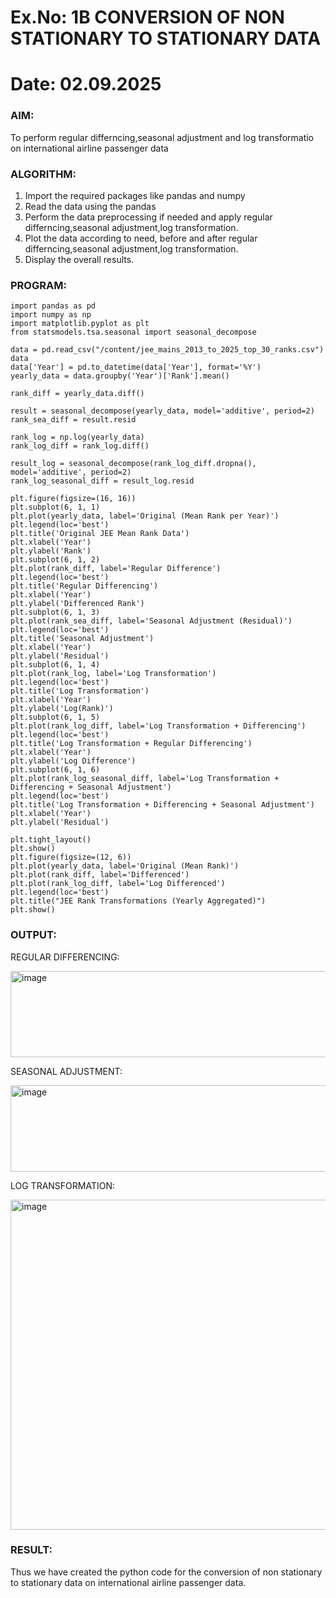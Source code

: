 # Ex.No: 1B                     CONVERSION OF NON STATIONARY TO STATIONARY DATA
# Date: 02.09.2025

### AIM:
To perform regular differncing,seasonal adjustment and log transformatio on international airline passenger data
### ALGORITHM:
1. Import the required packages like pandas and numpy
2. Read the data using the pandas
3. Perform the data preprocessing if needed and apply regular differncing,seasonal adjustment,log transformation.
4. Plot the data according to need, before and after regular differncing,seasonal adjustment,log transformation.
5. Display the overall results.
### PROGRAM:
```
import pandas as pd
import numpy as np
import matplotlib.pyplot as plt
from statsmodels.tsa.seasonal import seasonal_decompose

data = pd.read_csv("/content/jee_mains_2013_to_2025_top_30_ranks.csv")
data
data['Year'] = pd.to_datetime(data['Year'], format='%Y')
yearly_data = data.groupby('Year')['Rank'].mean()

rank_diff = yearly_data.diff()

result = seasonal_decompose(yearly_data, model='additive', period=2)
rank_sea_diff = result.resid

rank_log = np.log(yearly_data)
rank_log_diff = rank_log.diff()

result_log = seasonal_decompose(rank_log_diff.dropna(), model='additive', period=2)
rank_log_seasonal_diff = result_log.resid

plt.figure(figsize=(16, 16))
plt.subplot(6, 1, 1)
plt.plot(yearly_data, label='Original (Mean Rank per Year)')
plt.legend(loc='best')
plt.title('Original JEE Mean Rank Data')
plt.xlabel('Year')
plt.ylabel('Rank')
plt.subplot(6, 1, 2)
plt.plot(rank_diff, label='Regular Difference')
plt.legend(loc='best')
plt.title('Regular Differencing')
plt.xlabel('Year')
plt.ylabel('Differenced Rank')
plt.subplot(6, 1, 3)
plt.plot(rank_sea_diff, label='Seasonal Adjustment (Residual)')
plt.legend(loc='best')
plt.title('Seasonal Adjustment')
plt.xlabel('Year')
plt.ylabel('Residual')
plt.subplot(6, 1, 4)
plt.plot(rank_log, label='Log Transformation')
plt.legend(loc='best')
plt.title('Log Transformation')
plt.xlabel('Year')
plt.ylabel('Log(Rank)')
plt.subplot(6, 1, 5)
plt.plot(rank_log_diff, label='Log Transformation + Differencing')
plt.legend(loc='best')
plt.title('Log Transformation + Regular Differencing')
plt.xlabel('Year')
plt.ylabel('Log Difference')
plt.subplot(6, 1, 6)
plt.plot(rank_log_seasonal_diff, label='Log Transformation + Differencing + Seasonal Adjustment')
plt.legend(loc='best')
plt.title('Log Transformation + Differencing + Seasonal Adjustment')
plt.xlabel('Year')
plt.ylabel('Residual')

plt.tight_layout()
plt.show()
plt.figure(figsize=(12, 6))
plt.plot(yearly_data, label='Original (Mean Rank)')
plt.plot(rank_diff, label='Differenced')
plt.plot(rank_log_diff, label='Log Differenced')
plt.legend(loc='best')
plt.title("JEE Rank Transformations (Yearly Aggregated)")
plt.show()
```
### OUTPUT:


REGULAR DIFFERENCING:

<img width="578" height="138" alt="image" src="https://github.com/user-attachments/assets/ef86feac-24ec-42bc-bf29-5f8a1200d19d" />

SEASONAL ADJUSTMENT:

<img width="575" height="138" alt="image" src="https://github.com/user-attachments/assets/06dfd808-5916-4428-b268-aedd5bbf2c5d" />

LOG TRANSFORMATION:

<img width="977" height="528" alt="image" src="https://github.com/user-attachments/assets/792bff8e-e2b8-4ef2-af6a-51dcc5d15c1c" />


### RESULT:
Thus we have created the python code for the conversion of non stationary to stationary data on international airline passenger
data.
